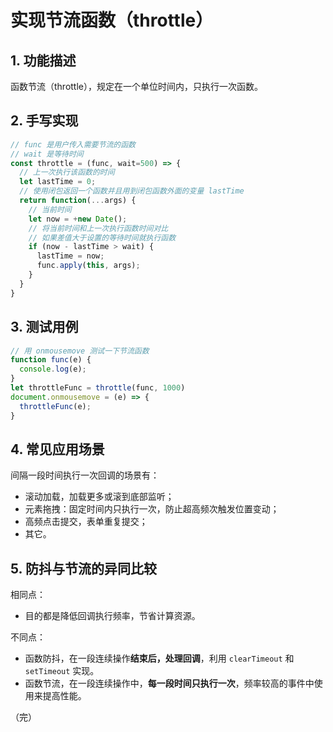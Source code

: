 # 实现节流函数（throttle）

## 1. 功能描述

函数节流（throttle），规定在一个单位时间内，只执行一次函数。

## 2. 手写实现

```javascript
// func 是用户传入需要节流的函数
// wait 是等待时间
const throttle = (func, wait=500) => {
  // 上一次执行该函数的时间
  let lastTime = 0;
  // 使用闭包返回一个函数并且用到闭包函数外面的变量 lastTime
  return function(...args) {
    // 当前时间
    let now = +new Date();
    // 将当前时间和上一次执行函数时间对比
    // 如果差值大于设置的等待时间就执行函数
    if (now - lastTime > wait) {
      lastTime = now;
      func.apply(this, args);
    }
  }
}
```

## 3. 测试用例

```javascript
// 用 onmousemove 测试一下节流函数
function func(e) {
  console.log(e);
}
let throttleFunc = throttle(func, 1000)
document.onmousemove = (e) => {
  throttleFunc(e);
}
```

## 4. 常见应用场景

间隔一段时间执行一次回调的场景有：

* 滚动加载，加载更多或滚到底部监听；
* 元素拖拽：固定时间内只执行一次，防止超高频次触发位置变动；
* 高频点击提交，表单重复提交；
* 其它。

## 5. 防抖与节流的异同比较

相同点：

* 目的都是降低回调执行频率，节省计算资源。

不同点：

* 函数防抖，在一段连续操作**结束后，处理回调**，利用 `clearTimeout` 和 `setTimeout` 实现。
* 函数节流，在一段连续操作中，**每一段时间只执行一次**，频率较高的事件中使用来提高性能。

（完）
